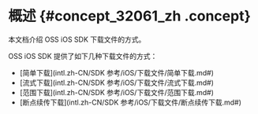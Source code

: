 # 概述 {#concept_32061_zh .concept}

本文档介绍 OSS iOS SDK 下载文件的方式。

OSS iOS SDK 提供了如下几种下载文件的方式：

-   [简单下载](intl.zh-CN/SDK 参考/iOS/下载文件/简单下载.md#)
-   [流式下载](intl.zh-CN/SDK 参考/iOS/下载文件/流式下载.md#)
-   [范围下载](intl.zh-CN/SDK 参考/iOS/下载文件/范围下载.md#)
-   [断点续传下载](intl.zh-CN/SDK 参考/iOS/下载文件/断点续传下载.md#)

